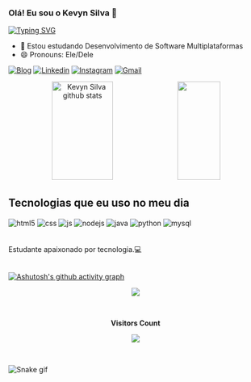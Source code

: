 ### Olá! Eu sou o Kevyn Silva  👋

[![Typing SVG](https://readme-typing-svg.herokuapp.com/?color=2E8B57size=35&center=true&vCenter=true&width=1000&lines=I'm+from+Brazil;Be+Welcome!+:%29)](https://git.io/typing-svg)



- 🌱 Estou estudando Desenvolvimento de Software Multiplataformas
- 😄 Pronouns: Ele/Dele


[![Blog](https://img.shields.io/badge/Blogger-FF5722?style=for-the-badge&logo=blogger&logoColor=white)](https://kev11n.web.app/)
[![Linkedin](https://img.shields.io/badge/LinkedIn-0077B5?style=for-the-badge&logo=linkedin&logoColor=white)](https://www.linkedin.com/in/kevyn-silva-637b40156/)
[![Instagram](https://img.shields.io/badge/Instagram-E4405F?style=for-the-badge&logo=instagram&logoColor=white)](https://www.instagram.com/kev1n.ss/)
[![Gmail](https://img.shields.io/badge/Gmail-D14836?style=for-the-badge&logo=gmail&logoColor=white)]([https://www.linkedin.com/in/kevyn-silva-637b40156/](https://mail.google.com/mail/u/0/#inbox?compose=GTvVlcSBmXGFgbJVssBspQdxzcHjQmTfxvfMzcGpzcqqDHCRzQthVWklQphwJsrwMXVxLwZlNBgSH))



<div align="center">  
  <img width="49%" height="195px" src="https://github-readme-stats.vercel.app/api?username=kev1nss&show_icons=true&count_private=true&hide_border=true&title_color=2E8B57&icon_color=ff91a4&text_color=c9d1d9&bg_color=0d1117" alt="Kevyn Silva github stats" /> 
  <img width="41%" height="195px" src="https://github-readme-stats.vercel.app/api/top-langs/?username=kev1nss&layout=compact&hide_border=true&title_color=2E8B57&text_color=2E8B57&bg_color=0d1117" />
</div>



## Tecnologias que eu uso no meu dia
<div style="display: inline_block">
  <img align="center" alt="html5" src="https://img.shields.io/badge/HTML5-E34F26?style=for-the-badge&logo=html5&logoColor=white" />
  <img align="center" alt="css" src="https://img.shields.io/badge/CSS3-1572B6?style=for-the-badge&logo=css3&logoColor=white" />
  <img align="center" alt="js" src="https://img.shields.io/badge/JavaScript-F7DF1E?style=for-the-badge&logo=javascript&logoColor=black" />
  <img align="center" alt="nodejs" src="https://img.shields.io/badge/Node.js-43853D?style=for-the-badge&logo=node.js&logoColor=white" />
  <img align="center" alt="java" src="https://img.shields.io/badge/Java-ED8B00?style=for-the-badge&logo=openjdk&logoColor=white" />
   <img align="center" alt="python" src="https://img.shields.io/badge/Python-3776AB?style=for-the-badge&logo=python&logoColor=white" />
   <img align="center" alt="mysql" src="https://img.shields.io/badge/MySQL-00000F?style=for-the-badge&logo=mysql&logoColor=white" />
  
  
</div><br><br>
Estudante apaixonado por tecnologia.💻
<br><br>

[![Ashutosh's github activity graph](https://github-readme-activity-graph.cyclic.app/graph?username=kev1nss&bg_color=262726&color=06ac11&line=1e5227&point=96a29e&area=true&hide_border=true)](https://github.com/ashutosh00710/github-readme-activity-graph)
<br/>



<p align="center">
  <img src="https://github-profile-trophy.vercel.app/?username=kev1nss&theme=dracula&row=2&no-bg=true&column=3&margin-w=15&margin-h=15" />
</p>


<div align="center">
<br><p align="centre"><b>Visitors Count</b></p>  
<p align="center"><img align="center" src="https://profile-counter.glitch.me/{kev1nss}/count.svg" /></p> 
<br>
</div>

![Snake gif](https://github.com/kev1nss/kev1nss/blob/output/github-contribution-grid-snake.svg)
  
